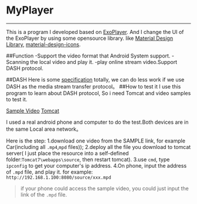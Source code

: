 # MyPlayer

------

This is a program I developed based on [ExoPlayer](https://github.com/google/ExoPlayer).
And I change the UI of the ExoPlayer by using some opensource library. like [Material Design Library](https://github.com/navasmdc/MaterialDesignLibrary),
[material-design-icons](https://github.com/google/material-design-icons).

##Function
-Support the video format that Android System support.
-Scanning the local video and play it.
-play online stream video.Support DASH protocol.

##DASH
Here is some [specification](https://en.wikipedia.org/wiki/Dash)
totally, we can do less work if we use DASH as the media stream transfer protocol。
##How to test it
I use this program to learn about DASH protocol, So i need Tomcat and video samples to test it.

[Sample Video](http://dash-mse-test.appspot.com/media.html)
[Tomcat](http://tomcat.apache.org/)

I used a real android phone and computer to do the test.Both devices are in the same Local area network。

Here is the step:
1.download one video from the SAMPLE link, for example Car(including all `.mp4`,`mpd` files));
2.deploy all the file you download to tomcat server( I just place the resource into a self-defined folder:`Tomcat7\webapps\source`, then restart tomcat).
3.use `cmd`, type `ipconfig` to get your computer's ip address.
4.On phone, input the address of `.mpd` file, and play it. for example: `http://192.168.1.100:8080/source/xxx.mpd`

>if your phone could access the sample video, you could just input the link of the `.mpd` file.

